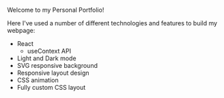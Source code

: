 Welcome to my Personal Portfolio!

Here I've used a number of different technologies and features to build my webpage:

- React
  - useContext API
- Light and Dark mode
- SVG responsive background
- Responsive layout design
- CSS animation
- Fully custom CSS layout